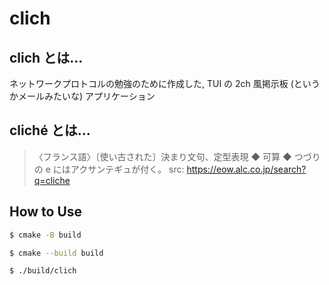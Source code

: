 # clich

## clich とは...

ネットワークプロトコルの勉強のために作成した, TUI の 2ch 風掲示板 (というかメールみたいな) アプリケーション

## cliché とは...

> 〈フランス語〉〔使い古された〕決まり文句、定型表現 ◆ 可算 ◆ つづりの e にはアクサンテギュが付く。
> src: https://eow.alc.co.jp/search?q=cliche

## How to Use

```bash
$ cmake -B build
```

```bash
$ cmake --build build
```

```bash
$ ./build/clich
```
